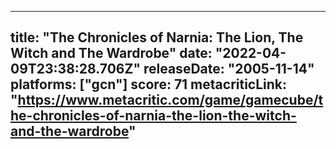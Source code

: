
---
title: "The Chronicles of Narnia: The Lion, The Witch and The Wardrobe"
date: "2022-04-09T23:38:28.706Z"
releaseDate: "2005-11-14"
platforms: ["gcn"]
score: 71
metacriticLink: "https://www.metacritic.com/game/gamecube/the-chronicles-of-narnia-the-lion-the-witch-and-the-wardrobe"
---
